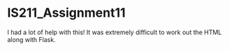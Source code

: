 # IS211_Assignment11

I had a lot of help with this! It was extremely difficult to work out the HTML along with Flask.
